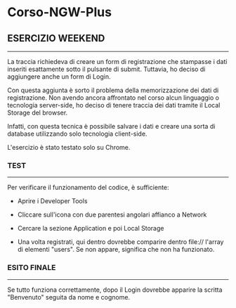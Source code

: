 # Corso-NGW-Plus
<h2>ESERCIZIO WEEKEND</h2>
<hr>
La traccia richiedeva di creare un form di registrazione che stampasse i dati inseriti esattamente sotto il pulsante di submit. Tuttavia, ho deciso di aggiungere anche un form di Login.

Con questa aggiunta è sorto il problema della memorizzazione dei dati di registrazione. Non avendo ancora affrontato nel corso alcun linguaggio o tecnologia server-side, ho deciso di tenere traccia dei dati tramite il Local Storage del browser.

Infatti, con questa tecnica è possibile salvare i dati e creare una sorta di database utilizzando solo tecnologia client-side.

L'esercizio è stato testato solo su Chrome.

<h3>TEST</h3> <hr> Per verificare il funzionamento del codice, è sufficiente:

- Aprire i Developer Tools

- Cliccare sull'icona con due parentesi angolari affianco a Network

- Cercare la sezione Application e poi Local Storage

- Una volta registrati, qui dentro dovrebbe comparire dentro file:// l'array di elementi "users". Se non appare, significa che non ha funzionato.

<h3>ESITO FINALE</h3>
 <hr> 
 Se tutto funziona correttamente, dopo il Login dovrebbe apparire la scritta "Benvenuto" seguita da nome e cognome.